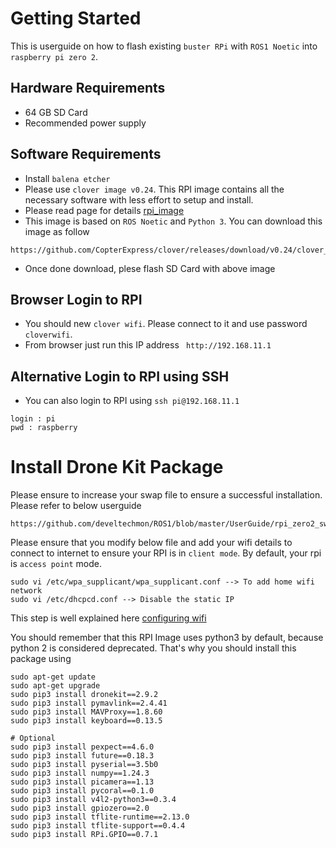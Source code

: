 # Getting Started

This is userguide on how to flash existing `buster RPi` with `ROS1 Noetic` into `raspberry pi zero 2`.

## Hardware Requirements
* 64 GB SD Card
* Recommended power supply

## Software Requirements
* Install `balena etcher` 
* Please use `clover image v0.24`. This RPI image contains all the necessary software with less effort to setup and install.
* Please read page for details [rpi_image](https://clover.coex.tech/en/image.html)
* This image is based on `ROS Noetic` and `Python 3`. You can download this image as follow
```
https://github.com/CopterExpress/clover/releases/download/v0.24/clover_v0.24.img.zip
```
* Once done download, plese flash SD Card with above image


## Browser Login to RPI

* You should new `clover wifi`. Please connect to it and use password `cloverwifi`.
* From browser just run this IP address ` http://192.168.11.1`

## Alternative Login to RPI using SSH

* You can also login to RPI using `ssh pi@192.168.11.1`
```
login : pi
pwd : raspberry
```

# Install Drone Kit Package

Please ensure to increase  your swap file to ensure a successful installation. Please refer to  below userguide
```
https://github.com/develtechmon/ROS1/blob/master/UserGuide/rpi_zero2_swap_guide.md
```

Please ensure that you modify below file and add your wifi details to connect to internet to ensure your
RPI is in `client mode`. By default, your rpi is `access point` mode.
```
sudo vi /etc/wpa_supplicant/wpa_supplicant.conf --> To add home wifi network
sudo vi /etc/dhcpcd.conf --> Disable the static IP
```

This step is well explained here [configuring wifi](https://clover.coex.tech/en/network.html)

You should remember that this RPI Image uses python3 by default, because python 2 is considered deprecated.
That's why you should install this package using

```
sudo apt-get update
sudo apt-get upgrade
sudo pip3 install dronekit==2.9.2
sudo pip3 install pymavlink==2.4.41
sudo pip3 install MAVProxy==1.8.60
sudo pip3 install keyboard==0.13.5

# Optional
sudo pip3 install pexpect==4.6.0
sudo pip3 install future==0.18.3
sudo pip3 install pyserial==3.5b0
sudo pip3 install numpy==1.24.3
sudo pip3 install picamera==1.13
sudo pip3 install pycoral==0.1.0
sudo pip3 install v4l2-python3==0.3.4
sudo pip3 install gpiozero==2.0
sudo pip3 install tflite-runtime==2.13.0
sudo pip3 install tflite-support==0.4.4
sudo pip3 install RPi.GPIO==0.7.1
```

